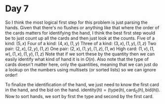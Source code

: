# Day 7

So I think the most logical first step for this problem is just parsing the hands.
Given that there's no flushes or anything like that where the order of the cards matters for identifying the hand, I think the best first step would be to just count up all the cards and then just look at the counts.
Five of a kind: $(5, x)$
Four of a kind: $(4, x), (1, y)$
Three of a kind: $(3, x), (1, y), (1, z)$
Two pair: $(2, x), (2, y), (1, z)$
One pair: $(2, x), (1, y), (1, z), (1, w)$
High card: $(1, v), (1, w), (1, x), (1, y), (1, z)$
Note that if we sort these by the quantity then we can easily identify what kind of hand it is in $O(n)$.
Also note that the type of cards doesn't matter here, only the quantities, meaning that we can just do a lookup on the numbers using multisets (or sorted lists) so we can ignore order!

To finalize the identification of the hand, we just need to know the first card in the hand, and the bid on the hand.
$\text{identity}(h) = (\text{type}(h), \text{card}_0(h), \text{bid}(h))$.
Now to sort hands, we sort by first the type and second by the first card.
